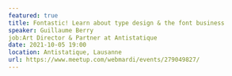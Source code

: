 ```yaml
---
featured: true
title: Fontastic! Learn about type design & the font business
speaker: Guillaume Berry
job:Art Director & Partner at Antistatique 
date: 2021-10-05 19:00
location: Antistatique, Lausanne
url: https://www.meetup.com/webmardi/events/279049827/
---
```

